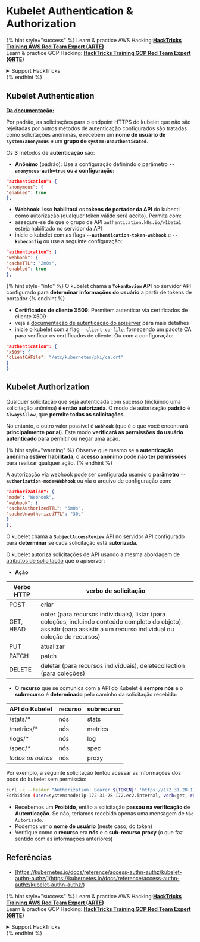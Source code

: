 # Kubelet Authentication & Authorization

{% hint style="success" %}
Learn & practice AWS Hacking:<img src="../../../.gitbook/assets/image (1) (1) (1).png" alt="" data-size="line">[**HackTricks Training AWS Red Team Expert (ARTE)**](https://training.hacktricks.xyz/courses/arte)<img src="../../../.gitbook/assets/image (1) (1) (1).png" alt="" data-size="line">\
Learn & practice GCP Hacking: <img src="../../../.gitbook/assets/image (2).png" alt="" data-size="line">[**HackTricks Training GCP Red Team Expert (GRTE)**<img src="../../../.gitbook/assets/image (2).png" alt="" data-size="line">](https://training.hacktricks.xyz/courses/grte)

<details>

<summary>Support HackTricks</summary>

* Check the [**subscription plans**](https://github.com/sponsors/carlospolop)!
* **Join the** 💬 [**Discord group**](https://discord.gg/hRep4RUj7f) or the [**telegram group**](https://t.me/peass) or **follow** us on **Twitter** 🐦 [**@hacktricks\_live**](https://twitter.com/hacktricks_live)**.**
* **Share hacking tricks by submitting PRs to the** [**HackTricks**](https://github.com/carlospolop/hacktricks) and [**HackTricks Cloud**](https://github.com/carlospolop/hacktricks-cloud) github repos.

</details>
{% endhint %}

## Kubelet Authentication <a href="#kubelet-authentication" id="kubelet-authentication"></a>

[**Da documentação:**](https://kubernetes.io/docs/reference/access-authn-authz/kubelet-authn-authz/)

Por padrão, as solicitações para o endpoint HTTPS do kubelet que não são rejeitadas por outros métodos de autenticação configurados são tratadas como solicitações anônimas, e recebem um **nome de usuário de `system:anonymous`** e um **grupo de `system:unauthenticated`**.

Os **3** métodos de **autenticação** são:

* **Anônimo** (padrão): Use a configuração definindo o parâmetro **`--anonymous-auth=true` ou a configuração:**
```json
"authentication": {
"anonymous": {
"enabled": true
},
```
* **Webhook**: Isso **habilitará** os **tokens de portador da API** do kubectl como autorização (qualquer token válido será aceito). Permita com:
* assegure-se de que o grupo de API `authentication.k8s.io/v1beta1` esteja habilitado no servidor da API
* inicie o kubelet com as flags **`--authentication-token-webhook`** e **`--kubeconfig`** ou use a seguinte configuração:
```json
"authentication": {
"webhook": {
"cacheTTL": "2m0s",
"enabled": true
},
```
{% hint style="info" %}
O kubelet chama a **`TokenReview` API** no servidor API configurado para **determinar informações do usuário** a partir de tokens de portador
{% endhint %}

* **Certificados de cliente X509:** Permitem autenticar via certificados de cliente X509
* veja a [documentação de autenticação do apiserver](https://kubernetes.io/docs/reference/access-authn-authz/authentication/#x509-client-certs) para mais detalhes
* inicie o kubelet com a flag `--client-ca-file`, fornecendo um pacote CA para verificar os certificados de cliente. Ou com a configuração:
```json
"authentication": {
"x509": {
"clientCAFile": "/etc/kubernetes/pki/ca.crt"
}
}
```
## Kubelet Authorization <a href="#kubelet-authentication" id="kubelet-authentication"></a>

Qualquer solicitação que seja autenticada com sucesso (incluindo uma solicitação anônima) **é então autorizada**. O modo de autorização **padrão** é **`AlwaysAllow`**, que **permite todas as solicitações**.

No entanto, o outro valor possível é **`webhook`** (que é o que você encontrará **principalmente por aí**). Este modo **verificará as permissões do usuário autenticado** para permitir ou negar uma ação.

{% hint style="warning" %}
Observe que mesmo se a **autenticação anônima estiver habilitada**, o **acesso anônimo** pode **não ter permissões** para realizar qualquer ação.
{% endhint %}

A autorização via webhook pode ser configurada usando o **parâmetro `--authorization-mode=Webhook`** ou via o arquivo de configuração com:
```json
"authorization": {
"mode": "Webhook",
"webhook": {
"cacheAuthorizedTTL": "5m0s",
"cacheUnauthorizedTTL": "30s"
}
},
```
O kubelet chama a **`SubjectAccessReview`** API no servidor API configurado para **determinar** se cada solicitação está **autorizada.**

O kubelet autoriza solicitações de API usando a mesma abordagem de [atributos de solicitação](https://kubernetes.io/docs/reference/access-authn-authz/authorization/#review-your-request-attributes) que o apiserver:

* **Ação**

| Verbo HTTP | verbo de solicitação                                                                                                                                                  |
| ---------- | --------------------------------------------------------------------------------------------------------------------------------------------------------------------- |
| POST       | criar                                                                                                                                                                  |
| GET, HEAD  | obter (para recursos individuais), listar (para coleções, incluindo conteúdo completo do objeto), assistir (para assistir a um recurso individual ou coleção de recursos) |
| PUT        | atualizar                                                                                                                                                              |
| PATCH      | patch                                                                                                                                                                   |
| DELETE     | deletar (para recursos individuais), deletecollection (para coleções)                                                                                                 |

* O **recurso** que se comunica com a API do Kubelet é **sempre** **nós** e o **subrecurso** é **determinado** pelo caminho da solicitação recebida:

| API do Kubelet | recurso | subrecurso |
| --------------- | ------- | ---------- |
| /stats/\*      | nós     | stats      |
| /metrics/\*    | nós     | metrics    |
| /logs/\*       | nós     | log        |
| /spec/\*       | nós     | spec       |
| _todos os outros_ | nós   | proxy      |

Por exemplo, a seguinte solicitação tentou acessar as informações dos pods do kubelet sem permissão:
```bash
curl -k --header "Authorization: Bearer ${TOKEN}" 'https://172.31.28.172:10250/pods'
Forbidden (user=system:node:ip-172-31-28-172.ec2.internal, verb=get, resource=nodes, subresource=proxy)
```
* Recebemos um **Proibido**, então a solicitação **passou na verificação de Autenticação**. Se não, teríamos recebido apenas uma mensagem de `Não Autorizado`.
* Podemos ver o **nome de usuário** (neste caso, do token)
* Verifique como o **recurso** era **nós** e o **sub-recurso** **proxy** (o que faz sentido com as informações anteriores)

## Referências

* [https://kubernetes.io/docs/reference/access-authn-authz/kubelet-authn-authz/](https://kubernetes.io/docs/reference/access-authn-authz/kubelet-authn-authz/)

{% hint style="success" %}
Learn & practice AWS Hacking:<img src="../../../.gitbook/assets/image (1) (1) (1).png" alt="" data-size="line">[**HackTricks Training AWS Red Team Expert (ARTE)**](https://training.hacktricks.xyz/courses/arte)<img src="../../../.gitbook/assets/image (1) (1) (1).png" alt="" data-size="line">\
Learn & practice GCP Hacking: <img src="../../../.gitbook/assets/image (2).png" alt="" data-size="line">[**HackTricks Training GCP Red Team Expert (GRTE)**<img src="../../../.gitbook/assets/image (2).png" alt="" data-size="line">](https://training.hacktricks.xyz/courses/grte)

<details>

<summary>Support HackTricks</summary>

* Check the [**subscription plans**](https://github.com/sponsors/carlospolop)!
* **Join the** 💬 [**Discord group**](https://discord.gg/hRep4RUj7f) or the [**telegram group**](https://t.me/peass) or **follow** us on **Twitter** 🐦 [**@hacktricks\_live**](https://twitter.com/hacktricks_live)**.**
* **Share hacking tricks by submitting PRs to the** [**HackTricks**](https://github.com/carlospolop/hacktricks) and [**HackTricks Cloud**](https://github.com/carlospolop/hacktricks-cloud) github repos.

</details>
{% endhint %}
